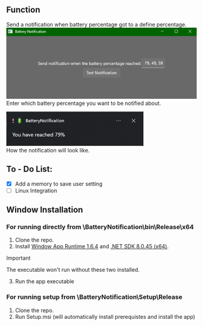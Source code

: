 ## Function
Send a notification when battery percentage got to a define percentage.
![SampleAppUI](/Images/SampleAppUI.png/)\
Enter which battery percentage you want to be notified about.

![NotificationSample](/Images/SampleNotification.png/)\
How the notification will look like.
## To - Do List:
- [x] Add a memory to save user setting
- [ ] Linux Integration

## Window Installation 
### For running directly from \BatteryNotification\bin\Release\x64
1. Clone the repo.
2. Install [Window App Runtime 1.6.4](https://learn.microsoft.com/en-us/windows/apps/windows-app-sdk/downloads) and [.NET SDK 8.0.45 (x64)](https://dotnet.microsoft.com/en-us/download/dotnet/8.0).
> [!IMPORTANT]
> The executable won't run without these two installed.
3. Run the app executable

### For running setup from \BatteryNotification\Setup\Release
1. Clone the repo.
2. Run Setup.msi (will automatically install prerequistes and install the app)
